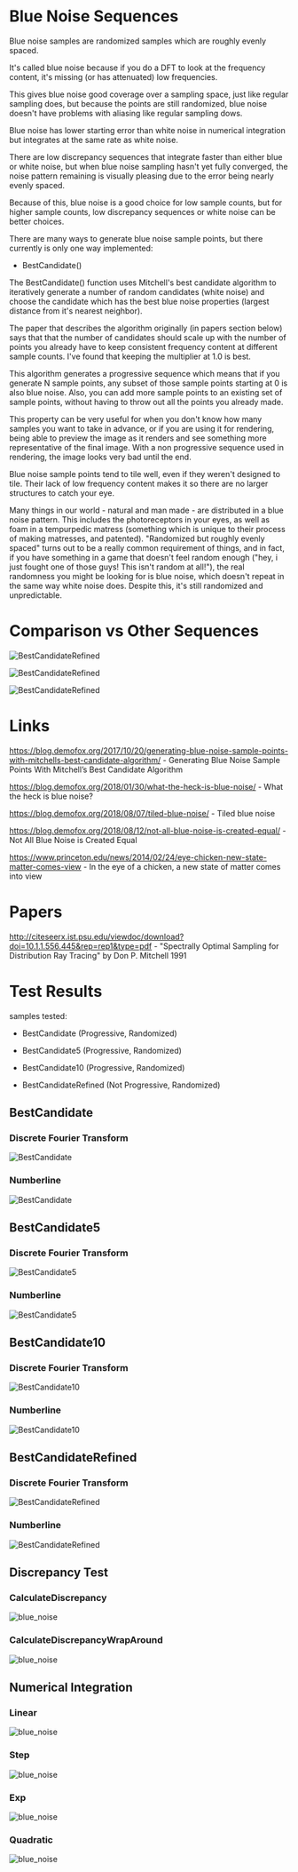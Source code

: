 # Blue Noise Sequences
Blue noise samples are randomized samples which are roughly evenly spaced.

It's called blue noise because if you do a DFT to look at the frequency content, it's missing (or has attenuated) low frequencies.

This gives blue noise good coverage over a sampling space, just like regular sampling does, but because the points are still randomized, blue noise doesn't have problems with aliasing like regular sampling dows.

Blue noise has lower starting error than white noise in numerical integration but integrates at the same rate as white noise.

There are low discrepancy sequences that integrate faster than either blue or white noise, but when blue noise sampling hasn't yet fully converged, the noise pattern remaining is visually pleasing due to the error being nearly evenly spaced.

Because of this, blue noise is a good choice for low sample counts, but for higher sample counts, low discrepancy sequences or white noise can be better choices.

There are many ways to generate blue noise sample points, but there currently is only one way implemented:
* BestCandidate()

The BestCandidate() function uses Mitchell's best candidate algorithm to iteratively generate a number of random candidates (white noise) and choose the candidate which has the best blue noise properties (largest distance from it's nearest neighbor).

The paper that describes the algorithm originally (in papers section below) says that that the number of candidates should scale up with the number of points you already have to keep consistent frequency content at different sample counts.  I've found that keeping the multiplier at 1.0 is best.

This algorithm generates a progressive sequence which means that if you generate N sample points, any subset of those sample points starting at 0 is also blue noise.  Also, you can add more sample points to an existing set of sample points, without having to throw out all the points you already made.

This property can be very useful for when you don't know how many samples you want to take in advance, or if you are using it for rendering, being able to preview the image as it renders and see something more representative of the final image.  With a non progressive sequence used in rendering, the image looks very bad until the end.

Blue noise sample points tend to tile well, even if they weren't designed to tile.  Their lack of low frequency content makes it so there are no larger structures to catch your eye.

Many things in our world - natural and man made - are distributed in a blue noise pattern.  This includes the photoreceptors in your eyes, as well as foam in a tempurpedic matress (something which is unique to their process of making matresses, and patented).  "Randomized but roughly evenly spaced" turns out to be a really common requirement of things, and in fact, if you have something in a game that doesn't feel random enough ("hey, i just fought one of those guys! This isn't random at all!"), the real randomness you might be looking for is blue noise, which doesn't repeat in the same way white noise does.  Despite this, it's still randomized and unpredictable.

# Comparison vs Other Sequences

![BestCandidateRefined](../../../_1d/samples/blue_noise/Doc_CalculateDiscrepancy.png)  
![BestCandidateRefined](../../../_1d/samples/blue_noise/Doc_CalculateDiscrepancyWrapAround.png)  
![BestCandidateRefined](../../../_1d/samples/blue_noise/Doc_Quadratic.png)  

# Links

https://blog.demofox.org/2017/10/20/generating-blue-noise-sample-points-with-mitchells-best-candidate-algorithm/ - Generating Blue Noise Sample Points With Mitchell’s Best Candidate Algorithm  
https://blog.demofox.org/2018/01/30/what-the-heck-is-blue-noise/ - What the heck is blue noise?  
https://blog.demofox.org/2018/08/07/tiled-blue-noise/ - Tiled blue noise  
https://blog.demofox.org/2018/08/12/not-all-blue-noise-is-created-equal/ - Not All Blue Noise is Created Equal  
https://www.princeton.edu/news/2014/02/24/eye-chicken-new-state-matter-comes-view - In the eye of a chicken, a new state of matter comes into view  

# Papers

http://citeseerx.ist.psu.edu/viewdoc/download?doi=10.1.1.556.445&rep=rep1&type=pdf - "Spectrally Optimal Sampling for Distribution Ray Tracing" by Don P. Mitchell 1991
# Test Results
 samples tested:
* BestCandidate (Progressive, Randomized)
* BestCandidate5 (Progressive, Randomized)
* BestCandidate10 (Progressive, Randomized)
* BestCandidateRefined (Not Progressive, Randomized)
## BestCandidate
### Discrete Fourier Transform
![BestCandidate](../../../_1d/samples/blue_noise/DFT_BestCandidate.png)  
### Numberline
![BestCandidate](../../../_1d/samples/blue_noise/MakeNumberline_BestCandidate.png)  
## BestCandidate5
### Discrete Fourier Transform
![BestCandidate5](../../../_1d/samples/blue_noise/DFT_BestCandidate5.png)  
### Numberline
![BestCandidate5](../../../_1d/samples/blue_noise/MakeNumberline_BestCandidate5.png)  
## BestCandidate10
### Discrete Fourier Transform
![BestCandidate10](../../../_1d/samples/blue_noise/DFT_BestCandidate10.png)  
### Numberline
![BestCandidate10](../../../_1d/samples/blue_noise/MakeNumberline_BestCandidate10.png)  
## BestCandidateRefined
### Discrete Fourier Transform
![BestCandidateRefined](../../../_1d/samples/blue_noise/DFT_BestCandidateRefined.png)  
### Numberline
![BestCandidateRefined](../../../_1d/samples/blue_noise/MakeNumberline_BestCandidateRefined.png)  
## Discrepancy Test
### CalculateDiscrepancy
![blue_noise](../../../_1d/samples/blue_noise/CalculateDiscrepancy.png)  
### CalculateDiscrepancyWrapAround
![blue_noise](../../../_1d/samples/blue_noise/CalculateDiscrepancyWrapAround.png)  
## Numerical Integration
### Linear
![blue_noise](../../../_1d/samples/blue_noise/Linear.png)  
### Step
![blue_noise](../../../_1d/samples/blue_noise/Step.png)  
### Exp
![blue_noise](../../../_1d/samples/blue_noise/Exp.png)  
### Quadratic
![blue_noise](../../../_1d/samples/blue_noise/Quadratic.png)  
